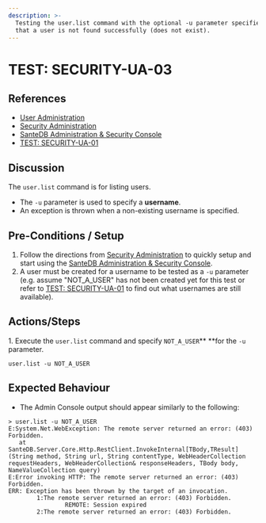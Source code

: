 ```yaml
---
description: >-
  Testing the user.list command with the optional -u parameter specified such
  that a user is not found successfully (does not exist).
---
```


# TEST: SECURITY-UA-03

## References

* [User Administration](../../../../../../operations/system-administration/host-administration/santedb-icdr-admin-console/user-administration.md)
* [Security Administration](../../../../../../operations/system-administration/security-administration/#demo-environment)&#x20;
* [SanteDB Administration & Security Console](../../../../../../operations/system-administration/host-administration/santedb-icdr-admin-console/)
* [TEST: SECURITY-UA-01](test-security-ua-01.md)

## Discussion

The `user.list` command is for listing users.

* The `-u` parameter is used to specify a **username**.&#x20;
* An exception is thrown when a non-existing username is specified.

## Pre-Conditions / Setup

1. Follow the directions from [Security Administration](../../../../../../operations/system-administration/security-administration/#demo-environment) to quickly setup and start using the [SanteDB Administration & Security Console](../../../../../../operations/system-administration/host-administration/santedb-icdr-admin-console/).
2. A user must be created for a username to be tested as a `-u` parameter (e.g. assume "NOT\_A\_USER" has not been created yet for this test or refer to [TEST: SECURITY-UA-01](test-security-ua-01.md) to find out what usernames are still available).

## Actions/Steps

1\. Execute the `user.list` command and specify `NOT_A_USER`** **for the `-u` parameter.

```
user.list -u NOT_A_USER
```

## Expected Behaviour

* The Admin Console output should appear similarly to the following:

```
> user.list -u NOT_A_USER
E:System.Net.WebException: The remote server returned an error: (403) Forbidden.
   at SanteDB.Server.Core.Http.RestClient.InvokeInternal[TBody,TResult](String method, String url, String contentType, WebHeaderCollection requestHeaders, WebHeaderCollection& responseHeaders, TBody body, NameValueCollection query)
E:Error invoking HTTP: The remote server returned an error: (403) Forbidden.
ERR: Exception has been thrown by the target of an invocation.
        1:The remote server returned an error: (403) Forbidden.
                REMOTE: Session expired
        2:The remote server returned an error: (403) Forbidden.
```
